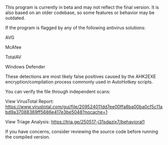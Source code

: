 This program is currently in beta and may not reflect the final version. It is also based on an older codebase, so some features or behavior may be outdated.

If the program is flagged by any of the following antivirus solutions:

AVG

McAfee

TotalAV

Windows Defender

These detections are most likely false positives caused by the AHK2EXE encryption/compilation process commonly used in AutoHotkey scripts.

You can verify the file through independent scans:

View VirusTotal Report: https://www.virustotal.com/gui/file/209524011dd7ee00ffa8ba00ba0cf5c11abd9a37088369ff5686e417e3be5048?nocache=1

View Triage Analysis: https://tria.ge/250517-j31sdazjx7/behavioral1

If you have concerns, consider reviewing the source code before running the compiled version.
